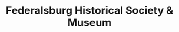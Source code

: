 ---
layout: repo
title: "Federalsburg Historical Society & Museum"
id: 1825
permalink: repos/1825/
---